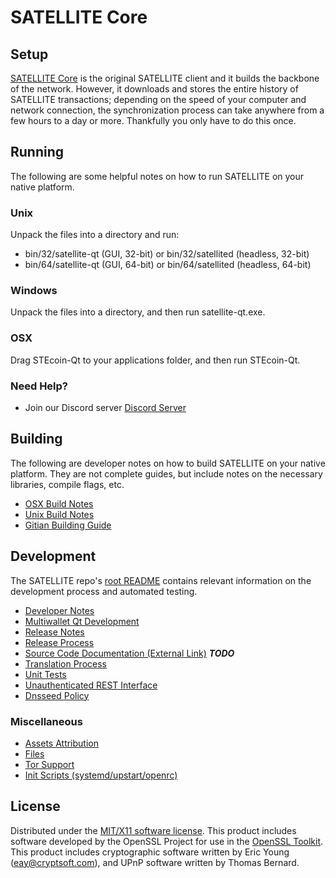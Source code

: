 SATELLITE Core
=====================

Setup
---------------------
[SATELLITE Core](http://savebitcoin.io) is the original SATELLITE client and it builds the backbone of the network. However, it downloads and stores the entire history of SATELLITE transactions; depending on the speed of your computer and network connection, the synchronization process can take anywhere from a few hours to a day or more. Thankfully you only have to do this once.

Running
---------------------
The following are some helpful notes on how to run SATELLITE on your native platform.

### Unix

Unpack the files into a directory and run:

- bin/32/satellite-qt (GUI, 32-bit) or bin/32/satellited (headless, 32-bit)
- bin/64/satellite-qt (GUI, 64-bit) or bin/64/satellited (headless, 64-bit)

### Windows

Unpack the files into a directory, and then run satellite-qt.exe.

### OSX

Drag STEcoin-Qt to your applications folder, and then run STEcoin-Qt.

### Need Help?

* Join our Discord server [Discord Server](https://discord.savebitcoin.io)

Building
---------------------
The following are developer notes on how to build SATELLITE on your native platform. They are not complete guides, but include notes on the necessary libraries, compile flags, etc.

- [OSX Build Notes](build-osx.md)
- [Unix Build Notes](build-unix.md)
- [Gitian Building Guide](gitian-building.md)

Development
---------------------
The SATELLITE repo's [root README](https://github.com/satellite/satellite/blob/master/README.md) contains relevant information on the development process and automated testing.

- [Developer Notes](developer-notes.md)
- [Multiwallet Qt Development](multiwallet-qt.md)
- [Release Notes](release-notes.md)
- [Release Process](release-process.md)
- [Source Code Documentation (External Link)](https://dev.visucore.com/bitcoin/doxygen/) ***TODO***
- [Translation Process](translation_process.md)
- [Unit Tests](unit-tests.md)
- [Unauthenticated REST Interface](REST-interface.md)
- [Dnsseed Policy](dnsseed-policy.md)

### Miscellaneous
- [Assets Attribution](assets-attribution.md)
- [Files](files.md)
- [Tor Support](tor.md)
- [Init Scripts (systemd/upstart/openrc)](init.md)

License
---------------------
Distributed under the [MIT/X11 software license](http://www.opensource.org/licenses/mit-license.php).
This product includes software developed by the OpenSSL Project for use in the [OpenSSL Toolkit](https://www.openssl.org/). This product includes
cryptographic software written by Eric Young ([eay@cryptsoft.com](mailto:eay@cryptsoft.com)), and UPnP software written by Thomas Bernard.
